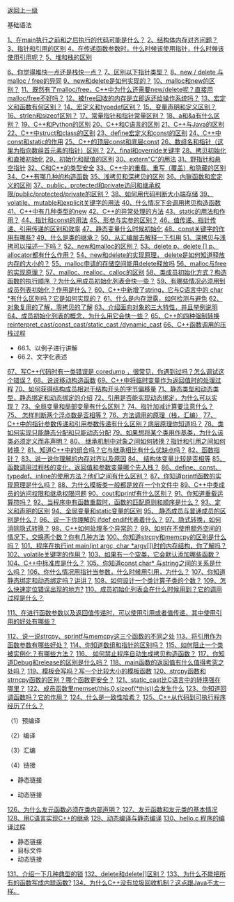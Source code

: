 [返回上一级](./docs/Knowledge/C++/_sidebar.md)

基础语法

[1、在main执行之前和之后执行的代码可能是什么？](#在main执行之前和之后执行的代码可能是什么)
[2、结构体内存对齐问题？](#结构体内存对齐问题)
[3、指针和引用的区别](#指针和引用的区别)
[4、在传递函数参数时，什么时候该使用指针，什么时候该使用引用呢？](#在传递函数参数时，什么时候该使用指针，什么时候该使用引用呢)
[5、堆和栈的区别](#堆和栈的区别)

[6、你觉得堆快一点还是栈快一点？](#你觉得堆快一点还是栈快一点)
[7、区别以下指针类型？](#区别以下指针类型)
[8、new / delete 与 malloc / free的异同](#newdelete与mallocfree的异同)
[9、new和delete是如何实现的？](#new和delete是如何实现的)
[10、malloc和new的区别？](#malloc和new的区别)
[11、既然有了malloc/free，C++中为什么还需要new/delete呢？直接用malloc/free不好吗？](#既然有了为什么还需要呢？直接用不好吗)
[12、被free回收的内存是立即返还给操作系统吗？](#被free回收的内存是立即返还给操作系统吗)
[13、宏定义和函数有何区别？](#宏定义和函数有何区别)
[14、宏定义和typedef区别？](#宏定义和typedef区别)
[15、变量声明和定义区别？](#变量声明和定义区别)
[16、strlen和sizeof区别？](#strlen和sizeof区别)
[17、常量指针和指针常量区别？](#常量指针和指针常量区别)
[18、a和&a有什么区别？](#哎和爱有什么区别)
[19、C++和Python的区别](#西加加和派森的区别)
[20、C++和C语言的区别](#西加加和西语言的区别)
[21、C++与Java的区别](#西加加与加瓦的区别)
[22、C++中struct和class的区别](#西加加中斯坦特和克拉斯的区别)
[23、define宏定义和const的区别](#define宏定义和const的区别)
[24、C++中const和static的作用](#西加加中的作用)
[25、C++的顶层const和底层const](#西加加的顶层康思特和底层康思特)
[26、数组名和指针（这里为指向数组首元素的指针）区别？](#数组名和指针（这里为指向数组首元素的指针）区别)
[27、final和override关键字](#final和override关键字)
[28、拷贝初始化和直接初始化](#拷贝初始化和直接初始化)
[29、初始化和赋值的区别](#初始化和赋值的区别)
[30、extern"C"的用法](#欸克斯西的用法)
[31、野指针和悬空指针](#野指针和悬空指针)
[32、C和C++的类型安全](#西河西加加的类型安全)
[33、C++中的重载、重写（覆盖）和隐藏的区别](#西加加中的重载重写覆盖和隐藏的区别)
[34、C++有哪几种的构造函数](#有哪几种的构造函数)
[35、浅拷贝和深拷贝的区别](#浅拷贝和深拷贝的区别)
[36、内联函数和宏定义的区别](#内联函数和宏定义的区别)
[37、public，protected和private访问和继承权限/public/protected/private的区别？](#怕布雷克访问和继承权限怕布雷克噗若外套的区别)
[38、如何用代码判断大小端存储](#如何用代码判断大小端存储)
[39、volatile、mutable和explicit关键字的用法](#mutable和explicit关键字的用法)
[40、什么情况下会调用拷贝构造函数](#什么情况下会调用拷贝构造函数)
[41、C++中有几种类型的new](#中有几种类型的new)
[42、C++的异常处理的方法](#异常处理的方法)
[43、static的用法和作用？](#static的用法和作用)
[44、指针和const的用法](#指针和const的用法)
[45、形参与实参的区别？](#形参与实参的区别)
[46、值传递、指针传递、引用传递的区别和效率](#值传递指针传递引用传递的区别和效率)
[47、静态变量什么时候初始化](#静态变量什么时候初始化)
[48、const关键字的作用有哪些?](#const关键字的作用有哪些)
[49、什么是类的继承？](#什么是类的继承)
[50、从汇编层去解释一下引用](#从汇编层去解释一下引用)
[51、深拷贝与浅拷可以描述一下吗？](#深拷贝与浅拷可以描述一下吗)
[52、new和malloc的区别？](#new和malloc的区别)
[53、delete p、delete [] p、allocator都有什么作用？](#pallocator都有什么作用)
[54、new和delete的实现原理， delete是如何知道释放内存的大小的？](#delete是如何知道释放内存的大小的)
[55、malloc申请的存储空间能用delete释放吗](#malloc申请的存储空间能用delete释放吗)
[56、malloc与free的实现原理？](#malloc与free的实现原理)
[57、malloc、realloc、calloc的区别](#mallocrealloccalloc的区别)
[58、类成员初始化方式？构造函数的执行顺序 ？为什么用成员初始化列表会快一些？](#为什么用成员初始化列表会快一些)
[59、有哪些情况必须用到成员列表初始化？作用是什么？](#有哪些情况必须用到成员列表初始化)
[60、C++中新增了string，它与C语言中的 char *有什么区别吗？它是如何实现的？](#有什么区别吗它是如何实现的)
[61、什么是内存泄露，如何检测与避免](#什么是内存泄露，如何检测与避免)
[62、对象复用的了解，零拷贝的了解](#对象复用的了解，零拷贝的了解)
[63、介绍面向对象的三大特性，并且举例说明](#介绍面向对象的三大特性，并且举例说明)
[64、成员初始化列表的概念，为什么用它会快一些？](#成员初始化列表的概念，为什么用它会快一些)
[65、C++的四种强制转换reinterpret_cast/const_cast/static_cast /dynamic_cast](#西加加的四种强制转换人特普瑞特)
[66、C++函数调用的压栈过程](#函数调用的压栈过程)

- 66.1、以例子进行讲解
- 66.2、文字化表述

[67、写C++代码时有一类错误是 coredump ，很常见，你遇到过吗？怎么调试这个错误？](#很常见你遇到过吗怎么调试这个错误)
[68、说说移动构造函数](#说说移动构造函数)
[69、C++中将临时变量作为返回值时的处理过程](#将临时变量作为返回值时的处理过程)
[70、如何获得结构成员相对于结构开头的字节偏移量](#如何获得结构成员相对于结构开头的字节偏移量)
[71、静态类型和动态类型，静态绑定和动态绑定的介绍](#静态类型和动态类型，静态绑定和动态绑定的介绍)
[72、引用是否能实现动态绑定，为什么可以实现？](#引用是否能实现动态绑定，为什么可以实现)
[73、全局变量和局部变量有什么区别？](#全局变量和局部变量有什么区别)
[74、指针加减计算要注意什么？](#指针加减计算要注意什么)
[75、 怎样判断两个浮点数是否相等？](#怎样判断两个浮点数是否相等)
[76、方法调用的原理（栈，汇编）](#方法调用的原理)
[77、C++中的指针参数传递和引用参数传递有什么区别？底层原理你知道吗？](#指针参数传递和引用参数传递有什么区别)
[78、类如何实现只能静态分配和只能动态分配](#类如何实现只能静态分配和只能动态分配)
[79、如果想将某个类用作基类，为什么该类必须定义而非声明？](#如果想将某个类用作基类，为什么该类必须定义而非声明)
[80、 继承机制中对象之间如何转换？指针和引用之间如何转换？](#继承机制中对象之间如何转换)
[81、知道C++中的组合吗？它与继承相比有什么优缺点吗？](#它与继承相比有什么优缺点吗)
[82、函数指针？](#函数指针函数指针)
[83、说一说你理解的内存对齐以及原因](#说一说你理解的内存对齐以及原因)
[84、 结构体变量比较是否相等](#结构体变量比较是否相等)
[85、 函数调用过程栈的变化，返回值和参数变量哪个先入栈？](#函数调用过程栈的变化返回值和参数变量哪个先入栈)
[86、define、const、typedef、inline的使用方法？他们之间有什么区别？](#defineconsttypedefinline的使用方法)
[87、你知道printf函数的实现原理是什么吗？](#你知道printf函数的实现原理是什么吗)
[88、为什么模板类一般都是放在一个h文件中](#为什么模板类一般都是放在一个h文件中)
[89、C++中类成员的访问权限和继承权限问题](#类成员的访问权限和继承权限问题)
[90、cout和printf有什么区别？](#cout和printf有什么区别)
[91、你知道重载运算符吗？](#你知道重载运算符吗)
[92、当程序中有函数重载时，函数的匹配原则和顺序是什么？](#当程序中有函数重载时，函数的匹配原则和顺序是什么)
[93、定义和声明的区别](#定义和声明的区别)
[94、全局变量和static变量的区别](#全局变量和static变量的区别)
[95、 静态成员与普通成员的区别是什么？](#静态成员与普通成员的区别是什么)
[96、说一下你理解的 ifdef endif代表着什么？](#说一下你理解的ifdefendif代表着什么)
[97、隐式转换，如何消除隐式转换？](#隐式转换，如何消除隐式转换)
[98、C++如何处理多个异常的？](#如何处理多个异常的)
[99、如何在不使用额外空间的情况下，交换两个数？你有几种方法](#如何在不使用额外空间的情况下，交换两个数)
[100、你知道strcpy和memcpy的区别是什么吗？](#你知道strcpy和memcpy的区别是什么吗)
[101、程序在执行int main(int argc, char \*argv[])时的内存结构，你了解吗？](#程序在执行时的内存结构你了解吗)
[102、volatile关键字的作用？](#volatile关键字的作用)
[103、如果有一个空类，它会默认添加哪些函数？](#如果有一个空类它会默认添加哪些函数)
[104、C++中标准库是什么？](#西加加中标准库是什么)
[105、你知道const char* 与string之间的关系是什么吗？](#你知道之间的关系是什么吗)
[106、你什么情况用指针当参数，什么时候用引用，为什么？](#你什么情况用指针当参数，什么时候用引用，为什么)
[107、你知道静态绑定和动态绑定吗？讲讲？](#你知道静态绑定和动态绑定吗)
[108、如何设计一个类计算子类的个数？](#如何设计一个类计算子类的个数)
[109、怎么快速定位错误出现的地方?](#怎么快速定位错误出现的地方)
[110、成员初始化列表会在什么时候用到？它的调用过程是什么？](#成员初始化列表会在什么时候用到)

[111、在进行函数参数以及返回值传递时，可以使用引用或者值传递，其中使用引用的好处有哪些？](#在进行函数参数以及返回值传递时，可以使用引用或者值传递)  

[112、说一说strcpy、sprintf与memcpy这三个函数的不同之处](#sprintf与memcpy这三个函数的不同之处)
[113、将引用作为函数参数有哪些好处？](#将引用作为函数参数有哪些好处)
[114、你知道数组和指针的区别吗？](#你知道数组和指针的区别吗)
[115、如何阻止一个类被实例化？有哪些方法？](#如何阻止一个类被实例化)
[116、 如何禁止程序自动生成拷贝构造函数？](#如何禁止程序自动生成拷贝构造函数)
[117、你知道Debug和release的区别是什么吗？](#你知道的八个和瑞丽丝的区别是什么吗)
[118、main函数的返回值有什么值得考究之处吗？](#main函数的返回值有什么值得考究之处吗)
[119、模板会写吗？写一个比较大小的模板函数](#写一个比较大小的模板函数)
[120、strcpy函数和strncpy函数的区别？哪个函数更安全？](#strcpy函数和strncpy函数的区别)
[121、static_cast比C语言中的转换强在哪里？](#斯坦克比西语言中的转换强在哪里)
[122、成员函数里memset(this,0,sizeof(*this))会发生什么](#成员函数里memset)
[123、你知道回调函数吗？它的作用？](#你知道回调函数吗)
[124、什么是一致性哈希？](#什么是一致性哈希)
[125、C++从代码到可执行程序经历了什么？](#从代码到可执行程序经历了什么)

（1）预编译

（2）编译

（3）汇编

（4）链接

- 静态链接

- 动态链接

[126、为什么友元函数必须在类内部声明？](#什么友元函数必须在类内部声明)
[127、友元函数和友元类的基本情况](#友元函数和友元类的基本情况)
[128、用C语言实现C++的继承](#用西语言实现西加加的继承)
[129、动态编译与静态编译](#动态编译与静态编译)
[130、hello.c 程序的编译过程](#程序的编译过程)

- 静态链接
- 目标文件
- 动态链接

[131、介绍一下几种典型的锁](#介绍一下几种典型的锁)
[132、delete和delete[]区别？](#delete和delete区别)
[133、为什么不能把所有的函数写成内联函数?](#为什么不能把所有的函数写成内联函数)
[134、为什么C++没有垃圾回收机制？这点跟Java不太一样。](#为什么西加加没有垃圾回收机制)



